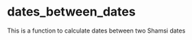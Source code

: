 dates_between_dates
===================

This is a function to calculate dates between two Shamsi dates 
